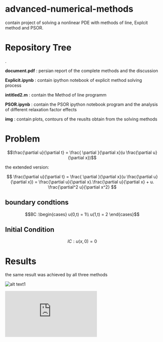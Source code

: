 # advanced-numerical-methods
contain project of solving a nonlinear PDE with methods of line, Explcit method and PSOR.


# Repository Tree
.

**document.pdf** : persian report of the complete methods and the discussion

**Explicit.ipynb** : contain ipython notebook of explicit method solving process

**intitled2.m** : contain the Method of line programm

**PSOR.ipynb** : contain the PSOR ipython notebook program and the analysis of different relaxation factor effects

**img** : contain plots, contours of the reuslts obtain from the solving methods

# Problem

```math
\frac{\partial u}{\partial t} = \frac{ \partial }{\partial x}(u \frac{\partial u}{\partial x})
```

the extended version:
```math
	\frac{\partial u}{\partial t} = \frac{ \partial }{\partial x}(u \frac{\partial u}{\partial x}) = \frac{\partial u}{\partial x}.\frac{\partial u}{\partial x} + u. \frac{\partial^2 u}{\partial x^2} 
  ```
  
  ## boundary condtions
  ```math
  BC :\begin{cases}
	u(0,t) = 1\\
	u(1,t) = 2
\end{cases}
  ```
  
 ## Initial Condition
 ```math
 IC : u(x,0) = 0
 ```

# Results
the same result was achieved by all three methods

![alt text1](http://url/to/img.png)

![alt text2](https://github.com/DaraSamii/advanced-numerical-methods/blob/main/imgs/times.pdf)
